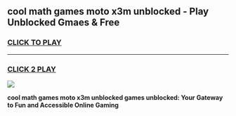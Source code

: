 
## cool math games moto x3m unblocked - Play Unblocked Gmaes & Free
<h3>
<a href="https://premium.freeplayer.one?title=cool_math_games_moto_x3m_unblocked&ref=20F">CLICK TO PLAY</a></h3>
<hr>

<h3>
<a href="https://premium.freeplayer.one?title=cool_math_games_moto_x3m_unblocked&ref=20F">CLICK 2 PLAY</a>
  
</h3>

<a href="https://premium.freeplayer.one?title=cool_math_games_moto_x3m_unblocked&ref=20F/"><img src="https://clearcache.store/games.png"></a>


**cool math games moto x3m unblocked games unblocked: Your Gateway to Fun and Accessible Online Gaming**
